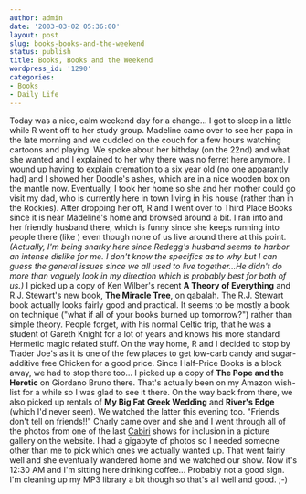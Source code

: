 ```yaml
---
author: admin
date: '2003-03-02 05:36:00'
layout: post
slug: books-books-and-the-weekend
status: publish
title: Books, Books and the Weekend
wordpress_id: '1290'
categories:
- Books
- Daily Life
---
```


Today was a nice, calm weekend day for a change... I got to sleep in a
little while R went off to her study group. Madeline came over to see
her papa in the late morning and we cuddled on the couch for a few hours
watching cartoons and playing. We spoke about her bithday (on the 22nd)
and what she wanted and I explained to her why there was no ferret here
anymore. I wound up having to explain cremation to a six year old (no
one apparantly had) and I showed her Doodle's ashes, which are in a nice
wooden box on the mantle now. Eventually, I took her home so she and her
mother could go visit my dad, who is currently here in town living in
his house (rather than in the Rockies). After dropping her off, R and I
went over to Third Place Books since it is near Madeline's home and
browsed around a bit. I ran into and her friendly husband there, which
is funny since she keeps running into people there (like ) even though
none of us live around there at this point. *(Actually, I'm being snarky
here since Redegg's husband seems to harbor an intense dislike for me. I
don't know the specifics as to why but I can guess the general issues
since we all used to live together...He didn't do more than vaguely look
in my direction which is probably best for both of us.)* I picked up a
copy of Ken Wilber's recent **A Theory of Everything** and R.J.
Stewart's new book, **The Miracle Tree**, on qabalah. The R.J. Stewart
book actually looks fairly good and practical. It seems to be mostly a
book on technique ("what if all of your books burned up tomorrow?")
rather than simple theory. People forget, with his normal Celtic trip,
that he was a student of Gareth Knight for a lot of years and knows his
more standard Hermetic magic related stuff. On the way home, R and I
decided to stop by Trader Joe's as it is one of the few places to get
low-carb candy and sugar-additive free Chicken for a good price. Since
Half-Price Books is a block away, we had to stop there too... I picked
up a copy of **The Pope and the Heretic** on Giordano Bruno there.
That's actually been on my Amazon wish-list for a while so I was glad to
see it there. On the way back from there, we also picked up rentals of
**My Big Fat Greek Wedding** and **River's Edge** (which I'd never
seen). We watched the latter this evening too. "Friends don't tell on
friends!!" Charly came over and she and I went through all of the photos
from one of the last [Cabiri](http://www.cabiri.org) shows for inclusion
in a picture gallery on the website. I had a gigabyte of photos so I
needed someone other than me to pick which ones we actually wanted up.
That went fairly well and she eventually wandered home and we watched
our show. Now it's 12:30 AM and I'm sitting here drinking coffee...
Probably not a good sign. I'm cleaning up my MP3 library a bit though so
that's all well and good. ;-)
